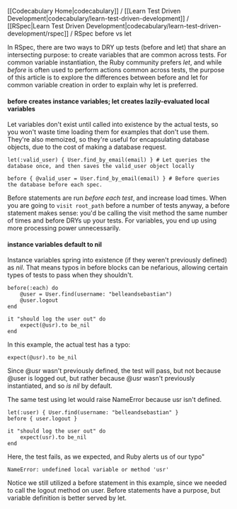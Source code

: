 [[Codecabulary Home|codecabulary]] / [[Learn Test Driven Development|codecabulary/learn-test-driven-development]] / [[RSpec|Learn Test Driven Development|codecabulary/learn-test-driven-development/rspec]] / RSpec before vs let

<!-- ---title: RSpec before vs let --- -->

In RSpec, there are two ways to DRY up tests (before and let) that share an intersecting purpose: to create variables that are common across tests. For common variable instantiation, the Ruby community prefers _let_, and while _before_ is often used to perform actions common across tests, the purpose of this article is to explore the differences between before and let for common variable creation in order to explain why let is preferred. 

#### before creates instance variables; let creates lazily-evaluated local variables

Let variables don't exist until called into existence by the actual tests, so you won't waste time loading them for examples that don't use them. They're also memoized, so they're useful for encapsulating database objects, due to the cost of making a database request. 

	let(:valid_user) { User.find_by_email(email) } # Let queries the database once, and then saves the valid_user object locally
	
	before { @valid_user = User.find_by_email(email) } # Before queries the database before each spec. 

Before statements are run _before each test_, and increase load times. When you are going to `visit root_path` before a number of tests anyway, a before statement makes sense: you'd be calling the visit method the same number of times and before DRYs up your tests. For variables, you end up using more processing power unnecessarily.

#### instance variables default to nil

Instance variables spring into existence (if they weren't previously defined) as _nil_. That means typos in before blocks can be nefarious, allowing certain types of tests to pass when they shouldn't.

	before(:each) do
		@user = User.find(username: "belleandsebastian")
		@user.logout
	end
		
	it "should log the user out" do
		expect(@usr).to be_nil
	end

In this example, the actual test has a typo:

	expect(@usr).to be_nil
	
Since @usr wasn't previously defined, the test will pass, but not because @user is logged out, but rather because @usr wasn't previously instantiated, and so _is nil_ by default.

The same test using let would raise NameError because usr isn't defined.

	let(:user) { User.find(username: "belleandsebastian" }
	before { user.logout }
	
	it "should log the user out" do
		expect(usr).to be_nil
	end
	
Here, the test fails, as we expected, and Ruby alerts us of our typo"

	NameError: undefined local variable or method 'usr'

Notice we still utilized a before statement in this example, since we needed to call the logout method on user. Before statements have a purpose, but variable definition is better served by let. 



